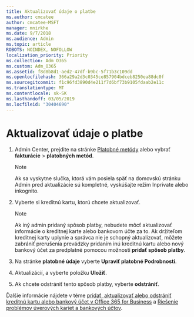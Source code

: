 ```yaml
---
title: Aktualizovať údaje o platbe
ms.author: cmcatee
author: cmcatee-MSFT
manager: mnirkhe
ms.date: 9/7/2018
ms.audience: Admin
ms.topic: article
ROBOTS: NOINDEX, NOFOLLOW
localization_priority: Priority
ms.collection: Adm_O365
ms.custom: Adm_O365
ms.assetid: f8d8b8d1-aed2-47df-b9bc-5f71b3c109dd
ms.openlocfilehash: 366a29a2d3c0345ce857904bdceb8250ea88dc0f
ms.sourcegitcommit: f1c96fd3890d4e211f7d6bf73b9105fdaab2e11c
ms.translationtype: MT
ms.contentlocale: sk-SK
ms.lasthandoff: 03/05/2019
ms.locfileid: "30404690"
---
```

# <a name="update-payment-details"></a>Aktualizovať údaje o platbe

1. Admin Center, prejdite na stránke [Platobné metódy](https://go.microsoft.com/fwlink/p/?linkid=2018806) alebo vybrať **fakturácie** \> **platobných metód**.
    
    > [!NOTE]
    > Ak sa vyskytne slučka, ktorá vám posiela späť na domovskú stránku Admin pred aktualizácie sú kompletné, vyskúšajte režim Inprivate alebo inkognito. 
  
2. Vyberte si kreditnú kartu, ktorú chcete aktualizovať.
    
    > [!NOTE]
    > Ak iný admin pridaný spôsob platby, nebudete môcť aktualizovať informácie o kreditnej karte alebo bankovom účte za to. Ak držiteľom kreditnej karty uplynie a správca nie je schopný aktualizovať, môžete zabrániť prerušenia prevádzky pridaním inú kreditnú kartu alebo nový bankový účet za predplatné pomocou možnosti **pridať spôsob platby**. 
  
3. Na stránke **platobné údaje** vyberte **Upraviť platobné Podrobnosti**.
    
4. Aktualizácií, a vyberte položku **Uložiť**.
    
5. Ak chcete odstrániť tento spôsob platby, vyberte **odstrániť**.
    
Ďalšie informácie nájdete v téme [pridať, aktualizovať alebo odstrániť kreditnú kartu alebo bankový účet v Office 365 for Business](https://support.office.com/article/30ba9c83-50d8-4020-90ed-830a5b8c8724) a [Riešenie problémov úverových kariet a bankových účtov](https://support.office.com/article/30ba9c83-50d8-4020-90ed-830a5b8c8724).
  

